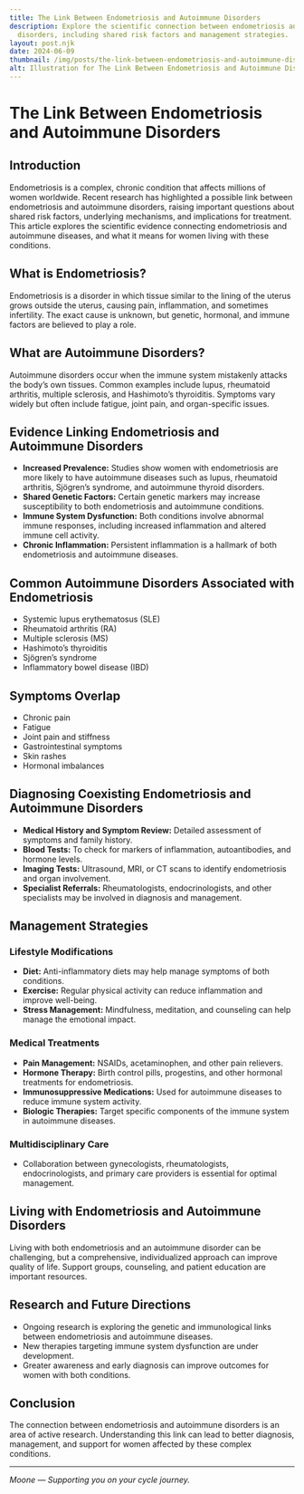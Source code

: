 ```yaml
---
title: The Link Between Endometriosis and Autoimmune Disorders
description: Explore the scientific connection between endometriosis and autoimmune
  disorders, including shared risk factors and management strategies.
layout: post.njk
date: 2024-06-09
thumbnail: /img/posts/the-link-between-endometriosis-and-autoimmune-disorders.webp
alt: Illustration for The Link Between Endometriosis and Autoimmune Disorders
---
```


# The Link Between Endometriosis and Autoimmune Disorders

## Introduction

Endometriosis is a complex, chronic condition that affects millions of women worldwide. Recent research has highlighted a possible link between endometriosis and autoimmune disorders, raising important questions about shared risk factors, underlying mechanisms, and implications for treatment. This article explores the scientific evidence connecting endometriosis and autoimmune diseases, and what it means for women living with these conditions.

## What is Endometriosis?

Endometriosis is a disorder in which tissue similar to the lining of the uterus grows outside the uterus, causing pain, inflammation, and sometimes infertility. The exact cause is unknown, but genetic, hormonal, and immune factors are believed to play a role.

## What are Autoimmune Disorders?

Autoimmune disorders occur when the immune system mistakenly attacks the body’s own tissues. Common examples include lupus, rheumatoid arthritis, multiple sclerosis, and Hashimoto’s thyroiditis. Symptoms vary widely but often include fatigue, joint pain, and organ-specific issues.

## Evidence Linking Endometriosis and Autoimmune Disorders

- **Increased Prevalence:** Studies show women with endometriosis are more likely to have autoimmune diseases such as lupus, rheumatoid arthritis, Sjögren’s syndrome, and autoimmune thyroid disorders.
- **Shared Genetic Factors:** Certain genetic markers may increase susceptibility to both endometriosis and autoimmune conditions.
- **Immune System Dysfunction:** Both conditions involve abnormal immune responses, including increased inflammation and altered immune cell activity.
- **Chronic Inflammation:** Persistent inflammation is a hallmark of both endometriosis and autoimmune diseases.

## Common Autoimmune Disorders Associated with Endometriosis

- Systemic lupus erythematosus (SLE)
- Rheumatoid arthritis (RA)
- Multiple sclerosis (MS)
- Hashimoto’s thyroiditis
- Sjögren’s syndrome
- Inflammatory bowel disease (IBD)

## Symptoms Overlap

- Chronic pain
- Fatigue
- Joint pain and stiffness
- Gastrointestinal symptoms
- Skin rashes
- Hormonal imbalances

## Diagnosing Coexisting Endometriosis and Autoimmune Disorders

- **Medical History and Symptom Review:** Detailed assessment of symptoms and family history.
- **Blood Tests:** To check for markers of inflammation, autoantibodies, and hormone levels.
- **Imaging Tests:** Ultrasound, MRI, or CT scans to identify endometriosis and organ involvement.
- **Specialist Referrals:** Rheumatologists, endocrinologists, and other specialists may be involved in diagnosis and management.

## Management Strategies

### Lifestyle Modifications

- **Diet:** Anti-inflammatory diets may help manage symptoms of both conditions.
- **Exercise:** Regular physical activity can reduce inflammation and improve well-being.
- **Stress Management:** Mindfulness, meditation, and counseling can help manage the emotional impact.

### Medical Treatments

- **Pain Management:** NSAIDs, acetaminophen, and other pain relievers.
- **Hormone Therapy:** Birth control pills, progestins, and other hormonal treatments for endometriosis.
- **Immunosuppressive Medications:** Used for autoimmune diseases to reduce immune system activity.
- **Biologic Therapies:** Target specific components of the immune system in autoimmune diseases.

### Multidisciplinary Care

- Collaboration between gynecologists, rheumatologists, endocrinologists, and primary care providers is essential for optimal management.

## Living with Endometriosis and Autoimmune Disorders

Living with both endometriosis and an autoimmune disorder can be challenging, but a comprehensive, individualized approach can improve quality of life. Support groups, counseling, and patient education are important resources.

## Research and Future Directions

- Ongoing research is exploring the genetic and immunological links between endometriosis and autoimmune diseases.
- New therapies targeting immune system dysfunction are under development.
- Greater awareness and early diagnosis can improve outcomes for women with both conditions.

## Conclusion

The connection between endometriosis and autoimmune disorders is an area of active research. Understanding this link can lead to better diagnosis, management, and support for women affected by these complex conditions.

---

*Moone — Supporting you on your cycle journey.* 